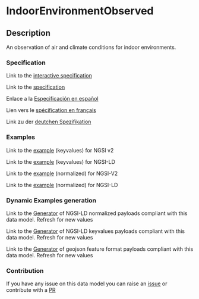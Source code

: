 # IndoorEnvironmentObserved

## Description 

An observation of air and climate conditions for indoor environments.
### Specification

Link to the [interactive specification](https://swagger.lab.fiware.org/?url=https://github.com/smart-data-models/dataModel.Environment/blob/master/IndoorEnvironmentObserved/swagger.yaml)

Link to the [specification](https://github.com/smart-data-models/dataModel.Environment/blob/master/IndoorEnvironmentObserved/doc/spec.md)

Enlace a la [Especificación en español](https://github.com/smart-data-models/dataModel.Environment/blob/master/IndoorEnvironmentObserved/doc/spec_ES.md)

Lien vers le [spécification en français](https://github.com/smart-data-models/dataModel.Environment/blob/master/IndoorEnvironmentObserved/doc/spec_FR.md)

Link zu der [deutchen Spezifikation](https://github.com/smart-data-models/dataModel.Environment/blob/master/IndoorEnvironmentObserved/doc/spec_DE.md)
### Examples

Link to the [example](https://github.com/smart-data-models/dataModel.Environment/blob/master/IndoorEnvironmentObserved/examples/example.json) (keyvalues) for NGSI v2

Link to the [example](https://github.com/smart-data-models/dataModel.Environment/blob/master/IndoorEnvironmentObserved/examples/example.jsonld) (keyvalues) for NGSI-LD

Link to the [example](https://github.com/smart-data-models/dataModel.Environment/blob/master/IndoorEnvironmentObserved/examples/example-normalized.json) (normalized) for NGSI-V2

Link to the [example](https://github.com/smart-data-models/dataModel.Environment/blob/master/IndoorEnvironmentObserved/examples/example-normalized.jsonld) (normalized) for NGSI-LD
### Dynamic Examples generation

Link to the [Generator](https://smartdatamodels.org/extra/ngsi-ld_generator_v0.92.php?schemaUrl=https://raw.githubusercontent.com/smart-data-models/dataModel.Environment/master/IndoorEnvironmentObserved/schema.json&email=info@smartdatamodels.org) of NGSI-LD normalized payloads compliant with this data model. Refresh for new values

Link to the [Generator](https://smartdatamodels.org/extra/ngsi-ld_generator_keyvalues_v0.92.php?schemaUrl=https://raw.githubusercontent.com/smart-data-models/dataModel.Environment/master/IndoorEnvironmentObserved/schema.json&email=info@smartdatamodels.org) of NGSI-LD keyvalues payloads compliant with this data model. Refresh for new values

Link to the [Generator](https://smartdatamodels.org/extra/geojson_features_generator_v1.0.php?schemaUrl=https://raw.githubusercontent.com/smart-data-models/dataModel.Environment/master/IndoorEnvironmentObserved/schema.json&email=info@smartdatamodels.org) of geojson feature format payloads compliant with this data model. Refresh for new values
### Contribution

 If you have any issue on this data model you can raise an [issue](https://github.com/smart-data-models/dataModel.Environment/issues)  or contribute with a [PR](https://github.com/smart-data-models/dataModel.Environment/pulls)